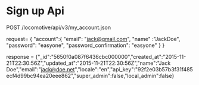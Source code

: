 # Sign up Api

POST /locomotive/api/v3/my_account.json

request= 
{
 "account":{
            "email": "jack@gmail.com",
	    "name" :"JackDoe",
	    "password": "easyone",
	    "password_confirmation": "easyone"
	   }
}

response = {"_id":"5650f0a087f6436cbc000000","created_at":"2015-11-21T22:30:56Z","updated_at":"2015-11-21T22:30:56Z","name":"Jack    Doe","email":"jack@doe.net","locale":"en","api_key":"92f2e03b57b3f31f485ecf4d99bc94ea20eee862","super_admin":false,"local_admin":false}